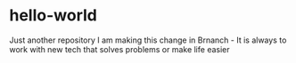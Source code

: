 # hello-world
Just another repository
I am making this change in Brnanch - It is always to work with new tech that solves problems or make life easier
